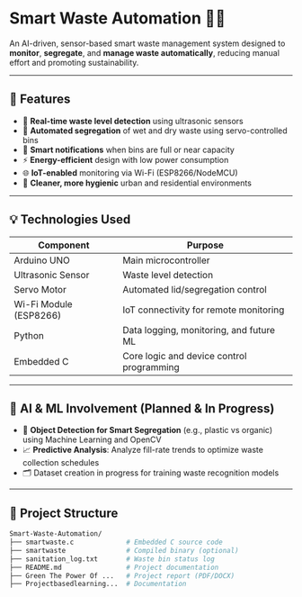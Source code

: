 # Smart Waste Automation 🚮🔋

An AI-driven, sensor-based smart waste management system designed to **monitor**, **segregate**, and **manage waste automatically**, reducing manual effort and promoting sustainability.

---

## 🔧 Features

- 📏 **Real-time waste level detection** using ultrasonic sensors  
- 🔄 **Automated segregation** of wet and dry waste using servo-controlled bins  
- 🔔 **Smart notifications** when bins are full or near capacity  
- ⚡ **Energy-efficient** design with low power consumption  
- 🌐 **IoT-enabled** monitoring via Wi-Fi (ESP8266/NodeMCU)  
- 🧼 **Cleaner, more hygienic** urban and residential environments

---

## 💡 Technologies Used

| Component       | Purpose                                     |
|----------------|---------------------------------------------|
| Arduino UNO     | Main microcontroller                        |
| Ultrasonic Sensor | Waste level detection                      |
| Servo Motor     | Automated lid/segregation control          |
| Wi-Fi Module (ESP8266) | IoT connectivity for remote monitoring |
| Python          | Data logging, monitoring, and future ML     |
| Embedded C      | Core logic and device control programming   |

---

## 🧠 AI & ML Involvement (Planned & In Progress)

- 🧠 **Object Detection for Smart Segregation** (e.g., plastic vs organic) using Machine Learning and OpenCV  
- 📈 **Predictive Analysis**: Analyze fill-rate trends to optimize waste collection schedules  
- 🗂️ Dataset creation in progress for training waste recognition models

---

## 📂 Project Structure

```bash
Smart-Waste-Automation/
├── smartwaste.c             # Embedded C source code
├── smartwaste               # Compiled binary (optional)
├── sanitation_log.txt       # Waste bin status log
├── README.md                # Project documentation
├── Green The Power Of ...   # Project report (PDF/DOCX)
├── Projectbasedlearning...  # Documentation
